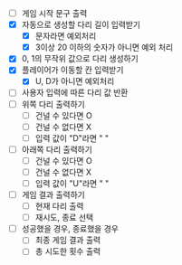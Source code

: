 - [ ] 게임 시작 문구 출력
- [x] 자동으로 생성할 다리 길이 입력받기
    - [x] 문자라면 예외처리
    - [x] 3이상 20 이하의 숫자가 아니면 예외 처리
- [x] 0, 1의 무작위 값으로 다리 생성하기
- [x] 플레이어가 이동할 칸 입력받기
    - [x] U, D가 아니면 예외처리
- [ ] 사용자 입력에 따른 다리 값 반환
- [ ] 위쪽 다리 출력하기
    - [ ] 건널 수 있다면 O
    - [ ] 건널 수 없다면 X
    - [ ] 입력 값이 "D"라면 " "
- [ ] 아래쪽 다리 출력하기
    - [ ] 건널 수 있다면 O
    - [ ] 건널 수 없다면 X
    - [ ] 입력 값이 "U"라면 " "
- [ ] 게임 결과 출력하기
    - [ ] 현재 다리 출력
    - [ ] 재시도, 종료 선택
- [ ] 성공했을 경우, 종료했을 경우
    - [ ] 최종 게임 결과 출력
    - [ ] 총 시도한 횟수 출력